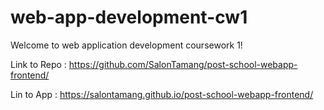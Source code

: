 # web-app-development-cw1
Welcome to web application development coursework 1!  

Link to Repo : https://github.com/SalonTamang/post-school-webapp-frontend/  

Lin to App : https://salontamang.github.io/post-school-webapp-frontend/
